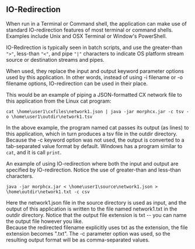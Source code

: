 ## IO-Redirection

When run in a Terminal or Command shell, the application can make use of standard IO-redirection
features of most terminal or command shells.  Examples include Unix and OSX Terminal or Window's PowerShell.

IO-Redirection is typically seen in batch scripts, and use the greater-than `">"`, less-than `"<"`,
and pipe `"|"` characters to indicate OS platform stream source or destination streams and pipes.

When used, they replace the input and output keyword parameter options used by this application.  In
other words, instead of using -i filename or -o filename options, IO-redirection can be used in their
place.

This would be an example of piping a JSON-formatted CX network file to this application from the
Linux cat program:

```text
cat \home\user1\cxfiles\network1.json | java -jar morphcx.jar -c tsv -o \home\user1\outdir\network1.tsv
```
In the above example, the program named cat passes its output (as lines) to this application,
which in turn produces a tsv file in the outdir directory.  Because the -c keyword option was not used, the output is
converted to a tab-separated value format by default.  Windows has a program similar to `cat`, and it is call `print`.

An example of using IO-redirection where both the input and output are specified by IO-redirection.  Notice the
use of greater-than and less-than characters.

```text
java -jar morphcx.jar < \home\user1\source\network1.json > \home\outdir\network1.txt -c csv
```
Here the network1.json file in the source directory is used as input, and the output of this
application is written to the file named network1.txt in the outdir directory.  Notice that
the output file extension is txt -- you can name the output file however you like.  
Because the redirected filename explicitly uses txt as the extension, the file extension becomes ".txt".
The -c parameter option was used, so the resulting output format will be as comma-separated values.   
